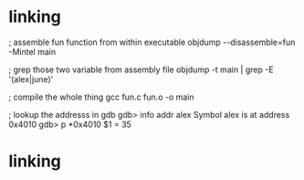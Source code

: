 # linking
; assemble fun function from within executable
objdump --disassemble=fun -Mintel main

; grep those two variable from assembly file
objdump -t main | grep -E '(alex|june)'

; compile the whole thing
gcc  fun.c fun.o -o main

; lookup the addresss in gdb
gdb> info addr alex
Symbol alex is at address 0x4010
gdb> p *0x4010
$1 = 35
# linking
